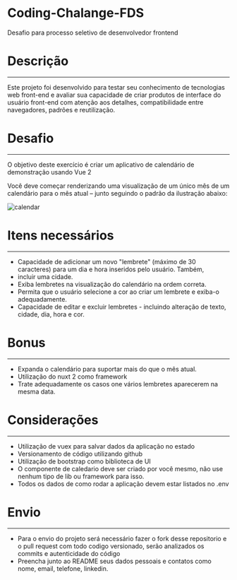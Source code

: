 # Coding-Chalange-FDS
Desafio para processo seletivo de desenvolvedor frontend
# Descrição
------
Este projeto foi desenvolvido para testar seu conhecimento de tecnologias web front-end e avaliar sua capacidade de criar produtos de interface do usuário front-end com atenção aos detalhes, compatibilidade entre navegadores, padrões e reutilização.

# Desafio
---
O objetivo deste exercício é criar um aplicativo de calendário de demonstração usando Vue 2

Você deve começar renderizando uma visualização de um único mês de um calendário para o mês atual – junto seguindo o padrão da ilustração abaixo:

![calendar]([https://i.imgur.com/mGdnIGr.jpg](https://i.imgur.com/dyJ8c4i.png))

# Itens necessários
---
- Capacidade de adicionar um novo "lembrete" (máximo de 30 caracteres) para um dia e hora inseridos pelo usuário. Também,
- incluir uma cidade.
- Exiba lembretes na visualização do calendário na ordem correta.
- Permita que o usuário selecione a cor ao criar um lembrete e exiba-o adequadamente.
- Capacidade de editar e excluir lembretes - incluindo alteração de texto, cidade, dia, hora e cor.

# Bonus
---
- Expanda o calendário para suportar mais do que o mês atual.
- Utilização do nuxt 2 como framework
- Trate adequadamente os casos one vários lembretes aparecerem na mesma data.

# Considerações
---
- Utilização de vuex para salvar dados da aplicação no estado
- Versionamento de código utilizando github
- Utilização de bootstrap como biblioteca de UI
- O componente de caledario deve ser criado por você mesmo, não use nenhum tipo de lib ou framework para isso.
- Todos os dados de como rodar a aplicação devem estar listados no .env

# Envio
---
- Para o envio do projeto será necessário fazer o fork desse repositorio e o pull request com todo codigo versionado, serão analizados os commits e autenticidade do código
- Preencha junto ao README seus dados pessoais e contatos como nome, email, telefone, linkedin.
